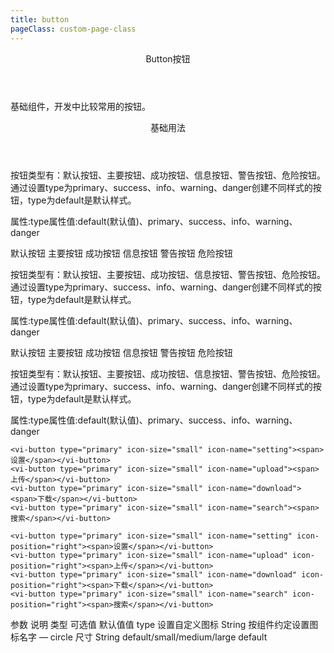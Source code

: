 ```yaml
---
title: button
pageClass: custom-page-class
---
```

<ClientOnly>
<Common-code-format>

  <div slot="componentNameTitle" class="component">
    <header class="component-name">
      Button按钮
    </header>
    <p class="component-text">
      基础组件，开发中比较常用的按钮。
    </p>
  </div>

  <div slot="description">
    <header class="vi-description-title">
      基础用法
    </header>
    <p class="vi-description-text">
      按钮类型有：默认按钮、主要按钮、成功按钮、信息按钮、警告按钮、危险按钮。通过设置<span class="add-color">type</span>为<span class="add-color">primary</span>、<span class="add-color">success</span>、<span class="add-color">info</span>、<span class="add-color">warning</span>、<span class="add-color">danger</span>创建不同样式的按钮，<span class="add-color">type</span>为<span class="add-color">default</span>是默认样式。
    </p>
  </div>

  <div slot="showComponents" class="vi-show-component">
    <Button-vi-button/>
  </div>

  <section slot="paraDescription" class="vi-code-description">
    <p class="vi-paraStyle-wrapper">
        属性:<span class="vi-paraStyle">type</span>属性值:<span class="vi-paraStyle">default</span>(默认值)、<span class="vi-paraStyle">primary</span>、<span class="vi-paraStyle">success</span>、<span class="vi-paraStyle">info</span>、<span class="vi-paraStyle">warning</span>、<span class="vi-paraStyle">danger</span>
    </p>
  </section>

  <highlight-code class="codeStyle" slot="showCode" lang="vue">
    <vi-button><span>默认按钮</span></vi-button>
    <vi-button type="primary"><span>主要按钮</span></vi-button>
    <vi-button type="success"><span>成功按钮</span></vi-button>
    <vi-button type="info"><span>信息按钮</span></vi-button>
    <vi-button type="warning"><span>警告按钮</span></vi-button>
    <vi-button type="danger"></span>危险按钮</span></vi-button>   
  </highlight-code>
</Common-code-format>
</ClientOnly>

<ClientOnly>
<Common-code-format>
  <div slot="description">
    <p class="vi-description-text">
      按钮类型有：默认按钮、主要按钮、成功按钮、信息按钮、警告按钮、危险按钮。通过设置<span class="add-color">type</span>为<span class="add-color">primary</span>、<span class="add-color">success</span>、<span class="add-color">info</span>、<span class="add-color">warning</span>、<span class="add-color">danger</span>创建不同样式的按钮，<span class="add-color">type</span>为<span class="add-color">default</span>是默认样式。
    </p>
  </div>

  <div slot="showComponents" class="vi-show-component">
    <Button-vi-button-disabled/>
  </div>

  <section slot="paraDescription" class="vi-code-description">
    <p class="vi-paraStyle-wrapper">
        属性:<span class="vi-paraStyle">type</span>属性值:<span class="vi-paraStyle">default</span>(默认值)、<span class="vi-paraStyle">primary</span>、<span class="vi-paraStyle">success</span>、<span class="vi-paraStyle">info</span>、<span class="vi-paraStyle">warning</span>、<span class="vi-paraStyle">danger</span>
    </p>
  </section>

  <highlight-code class="codeStyle" slot="showCode" lang="vue">
    <template>
      <div class="demo-button">
        <div>
          <div>
            <div class="block">
              <el-cascader :options="options" v-model="select" @change="sss"></el-cascader>
            </div>
          </div>
        </div>
      </div>
    </template>
    <vi-button disabled="disabled"><span>默认按钮</span></vi-button>
    <vi-button disabled="disabled" type="primary"><span>主要按钮</span></vi-button>
    <vi-button disabled="disabled" type="success"><span>成功按钮</span></vi-button>
    <vi-button disabled="disabled" type="info"><span>信息按钮</span></vi-button>
    <vi-button disabled="disabled" type="warning"><span>警告按钮</span></vi-button>
    <vi-button disabled="disabled" type="danger"></span>危险按钮</span></vi-button>
  </highlight-code>
</Common-code-format>
</ClientOnly>

<ClientOnly>
<Common-code-format>
  <div slot="description">
    <p class="vi-description-text">
      按钮类型有：默认按钮、主要按钮、成功按钮、信息按钮、警告按钮、危险按钮。通过设置<span class="add-color">type</span>为<span class="add-color">primary</span>、<span class="add-color">success</span>、<span class="add-color">info</span>、<span class="add-color">warning</span>、<span class="add-color">danger</span>创建不同样式的按钮，<span class="add-color">type</span>为<span class="add-color">default</span>是默认样式。
    </p>
  </div>

  <div slot="showComponents" class="vi-show-component">
    <Button-vi-button-circle/>
  </div>

  <section slot="paraDescription" class="vi-code-description">
    <p class="vi-paraStyle-wrapper">
        属性:<span class="vi-paraStyle">type</span>属性值:<span class="vi-paraStyle">default</span>(默认值)、<span class="vi-paraStyle">primary</span>、<span class="vi-paraStyle">success</span>、<span class="vi-paraStyle">info</span>、<span class="vi-paraStyle">warning</span>、<span class="vi-paraStyle">danger</span>
    </p>
  </section>

  <highlight-code class="codeStyle" slot="showCode" lang="vue">
    <vi-button icon-size="medium" icon-name="setting" circle="circle"></vi-button>
    <vi-button icon-size="medium" icon-name="upload" circle="circle"></vi-button>
    <vi-button icon-size="medium" icon-name="download" circle="circle"></vi-button>
    <vi-button icon-size="medium" icon-name="search" circle="circle"></vi-button>

    <vi-button type="primary" icon-size="small" icon-name="setting"><span>设置</span></vi-button>
    <vi-button type="primary" icon-size="small" icon-name="upload"><span>上传</span></vi-button>
    <vi-button type="primary" icon-size="small" icon-name="download"><span>下载</span></vi-button>
    <vi-button type="primary" icon-size="small" icon-name="search"><span>搜索</span></vi-button>

    <vi-button type="primary" icon-size="small" icon-name="setting" icon-position="right"><span>设置</span></vi-button>
    <vi-button type="primary" icon-size="small" icon-name="upload" icon-position="right"><span>上传</span></vi-button>
    <vi-button type="primary" icon-size="small" icon-name="download" icon-position="right"><span>下载</span></vi-button>
    <vi-button type="primary" icon-size="small" icon-name="search" icon-position="right"><span>搜索</span></vi-button>
  </highlight-code>
</Common-code-format>
</ClientOnly>



<ClientOnly>
<Common-create-form>
  <thead slot="form-header" class="formHead">
      <tr class="formHeadRow">
          <th class="formHeadCol">参数</th>
          <th class="formHeadCol">说明</th>
          <th class="formHeadCol">类型</th>
          <th class="formHeadCol">可选值</th>
          <th class="formHeadCol">默认值值</th>
      </tr>
  </thead>
  <tbody slot="form-body" class="formBody">
      <tr class="formBodyRow">
          <td class="formBodyCol">type</td>
          <td class="formBodyCol">设置自定义图标</td>
          <td class="formBodyCol">String</td>
          <td class="formBodyCol">按组件约定设置图标名字</td>
          <td class="formBodyCol">—</td>
      </tr>
      <tr class="formBodyRow">
          <td class="formBodyCol">circle</td>
          <td class="formBodyCol">尺寸</td>
          <td class="formBodyCol">String</td>
          <td class="formBodyCol">default/small/medium/large</td>
          <td class="formBodyCol">default</td>
      </tr>
  </tbody>
</Common-create-form>
</ClientOnly>

